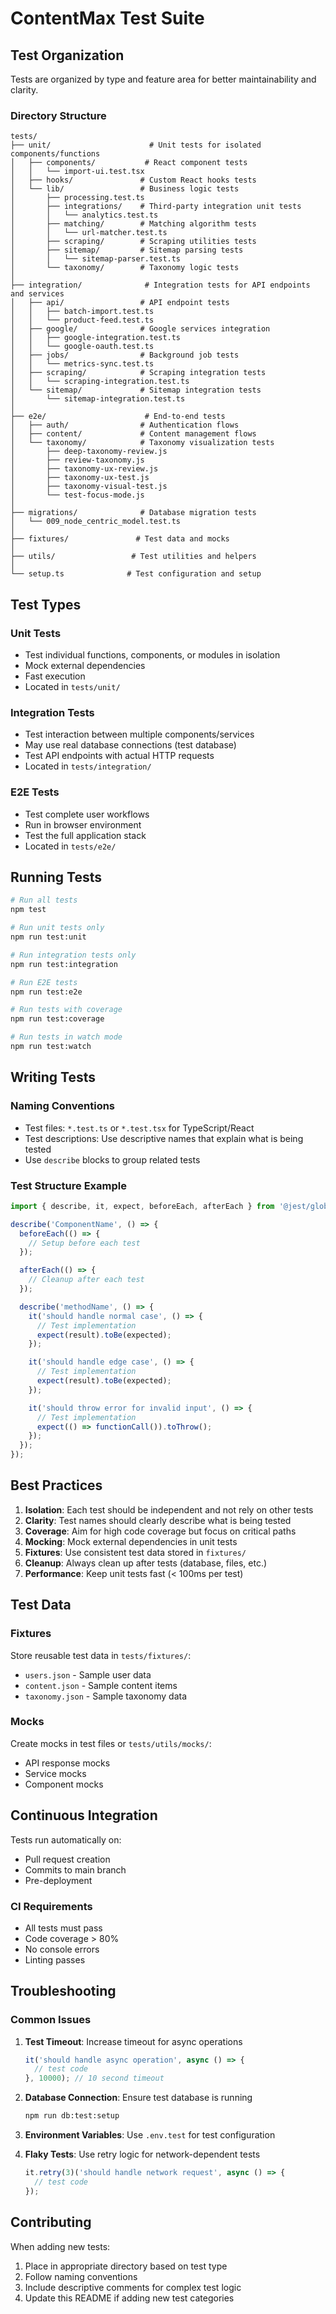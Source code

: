 # ContentMax Test Suite

## Test Organization

Tests are organized by type and feature area for better maintainability and clarity.

### Directory Structure

```
tests/
├── unit/                      # Unit tests for isolated components/functions
│   ├── components/           # React component tests
│   │   └── import-ui.test.tsx
│   ├── hooks/               # Custom React hooks tests
│   └── lib/                 # Business logic tests
│       ├── processing.test.ts
│       ├── integrations/    # Third-party integration unit tests
│       │   └── analytics.test.ts
│       ├── matching/        # Matching algorithm tests
│       │   └── url-matcher.test.ts
│       ├── scraping/        # Scraping utilities tests
│       ├── sitemap/         # Sitemap parsing tests
│       │   └── sitemap-parser.test.ts
│       └── taxonomy/        # Taxonomy logic tests
│
├── integration/              # Integration tests for API endpoints and services
│   ├── api/                 # API endpoint tests
│   │   ├── batch-import.test.ts
│   │   └── product-feed.test.ts
│   ├── google/              # Google services integration
│   │   ├── google-integration.test.ts
│   │   └── google-oauth.test.ts
│   ├── jobs/                # Background job tests
│   │   └── metrics-sync.test.ts
│   ├── scraping/            # Scraping integration tests
│   │   └── scraping-integration.test.ts
│   └── sitemap/             # Sitemap integration tests
│       └── sitemap-integration.test.ts
│
├── e2e/                      # End-to-end tests
│   ├── auth/                # Authentication flows
│   ├── content/             # Content management flows
│   └── taxonomy/            # Taxonomy visualization tests
│       ├── deep-taxonomy-review.js
│       ├── review-taxonomy.js
│       ├── taxonomy-ux-review.js
│       ├── taxonomy-ux-test.js
│       ├── taxonomy-visual-test.js
│       └── test-focus-mode.js
│
├── migrations/              # Database migration tests
│   └── 009_node_centric_model.test.ts
│
├── fixtures/               # Test data and mocks
│
├── utils/                 # Test utilities and helpers
│
└── setup.ts              # Test configuration and setup
```

## Test Types

### Unit Tests
- Test individual functions, components, or modules in isolation
- Mock external dependencies
- Fast execution
- Located in `tests/unit/`

### Integration Tests
- Test interaction between multiple components/services
- May use real database connections (test database)
- Test API endpoints with actual HTTP requests
- Located in `tests/integration/`

### E2E Tests
- Test complete user workflows
- Run in browser environment
- Test the full application stack
- Located in `tests/e2e/`

## Running Tests

```bash
# Run all tests
npm test

# Run unit tests only
npm run test:unit

# Run integration tests only
npm run test:integration

# Run E2E tests
npm run test:e2e

# Run tests with coverage
npm run test:coverage

# Run tests in watch mode
npm run test:watch
```

## Writing Tests

### Naming Conventions
- Test files: `*.test.ts` or `*.test.tsx` for TypeScript/React
- Test descriptions: Use descriptive names that explain what is being tested
- Use `describe` blocks to group related tests

### Test Structure Example

```typescript
import { describe, it, expect, beforeEach, afterEach } from '@jest/globals';

describe('ComponentName', () => {
  beforeEach(() => {
    // Setup before each test
  });

  afterEach(() => {
    // Cleanup after each test
  });

  describe('methodName', () => {
    it('should handle normal case', () => {
      // Test implementation
      expect(result).toBe(expected);
    });

    it('should handle edge case', () => {
      // Test implementation
      expect(result).toBe(expected);
    });

    it('should throw error for invalid input', () => {
      // Test implementation
      expect(() => functionCall()).toThrow();
    });
  });
});
```

## Best Practices

1. **Isolation**: Each test should be independent and not rely on other tests
2. **Clarity**: Test names should clearly describe what is being tested
3. **Coverage**: Aim for high code coverage but focus on critical paths
4. **Mocking**: Mock external dependencies in unit tests
5. **Fixtures**: Use consistent test data stored in `fixtures/`
6. **Cleanup**: Always clean up after tests (database, files, etc.)
7. **Performance**: Keep unit tests fast (< 100ms per test)

## Test Data

### Fixtures
Store reusable test data in `tests/fixtures/`:
- `users.json` - Sample user data
- `content.json` - Sample content items
- `taxonomy.json` - Sample taxonomy data

### Mocks
Create mocks in test files or `tests/utils/mocks/`:
- API response mocks
- Service mocks
- Component mocks

## Continuous Integration

Tests run automatically on:
- Pull request creation
- Commits to main branch
- Pre-deployment

### CI Requirements
- All tests must pass
- Code coverage > 80%
- No console errors
- Linting passes

## Troubleshooting

### Common Issues

1. **Test Timeout**: Increase timeout for async operations
   ```typescript
   it('should handle async operation', async () => {
     // test code
   }, 10000); // 10 second timeout
   ```

2. **Database Connection**: Ensure test database is running
   ```bash
   npm run db:test:setup
   ```

3. **Environment Variables**: Use `.env.test` for test configuration

4. **Flaky Tests**: Use retry logic for network-dependent tests
   ```typescript
   it.retry(3)('should handle network request', async () => {
     // test code
   });
   ```

## Contributing

When adding new tests:
1. Place in appropriate directory based on test type
2. Follow naming conventions
3. Include descriptive comments for complex test logic
4. Update this README if adding new test categories